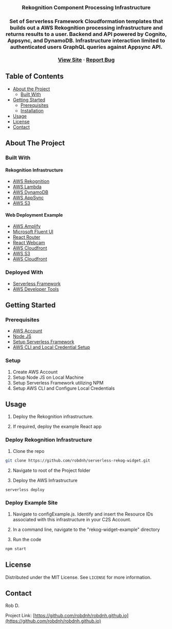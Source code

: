 <!-- PROJECT LOGO -->
<br />
<p align="center">

  <h3 align="center">Rekognition Component Processing Infrastructure<h3>

  <p align="center">
    Set of Serverless Framework Cloudformation templates that builds out a AWS Rekognition processing infrastructure and returns results to a user. Backend and API powered by Cognito, Appsync, and DynamoDB. Infrastructure interaction limited to authenticated users GraphQL queries against Appsync API.
    <br />
    <br />
    <a href="https://robdnh.github.io">View Site</a>
    ·
    <a href="https://github.com/robdnh/serverless-rekog-widget/issues">Report Bug</a>
  </p>
</p>



<!-- TABLE OF CONTENTS -->
## Table of Contents

* [About the Project](#about-the-project)
  * [Built With](#built-with)
* [Getting Started](#getting-started)
  * [Prerequisites](#prerequisites)
  * [Installation](#installation)
* [Usage](#usage)
* [License](#license)
* [Contact](#contact)



<!-- ABOUT THE PROJECT -->
## About The Project

### Built With

#### Rekognition Infrastructure
* [AWS Rekognition](https://aws.amazon.com/rekognition/)
* [AWS Lambda](https://aws.amazon.com/lambda/)
* [AWS DynamoDB](https://aws.amazon.com/dynamodb/)
* [AWS AppSync](https://aws.amazon.com/appsync/)
* [AWS S3](https://aws.amazon.com/s3/)

#### Web Deployment Example
* [AWS Amplify](https://aws.amazon.com/amplify/)
* [Microsoft Fluent UI](https://developer.microsoft.com/en-us/fluentui#/)
* [React Router](https://reactrouter.com/)
* [React Webcam](https://github.com/mozmorris/react-webcam)
* [AWS Cloudfront](https://aws.amazon.com/cloudfront/)
* [AWS S3](https://aws.amazon.com/s3/)
* [AWS Cloudfront](https://aws.amazon.com/cloudfront/)

### Deployed With
* [Serverless Framework](https://www.serverless.com/)
* [AWS Developer Tools](https://aws.amazon.com/products/developer-tools/)

<!-- GETTING STARTED -->
## Getting Started

### Prerequisites

* [AWS Account](https://aws.amazon.com/console/)
* [Node JS](https://nodejs.org/en/)
* [Setup Serverless Framework](https://www.serverless.com/framework/docs/getting-started/)
* [AWS CLI and Local Credential Setup](https://aws.amazon.com/cli/)

### Setup
 
1. Create AWS Account
2. Setup Node JS on Local Machine
3. Setup Serverless Framework utilizing NPM
4. Setup AWS CLI and Configure Local Credentials


<!-- USAGE EXAMPLES -->
## Usage

1. Deploy the Rekognition infrastructure.

2. If required, deploy the example React app

### Deploy Rekognition Infrastructure

1. Clone the repo
```sh
git clone https://github.com/robdnh/serverless-rekog-widget.git
```

2. Navigate to root of the Project folder

3. Deploy the AWS Infrastructure
```sh
serverless deploy
```

### Deploy Example Site

1. Navigate to configExample.js. Identify and insert the Resource IDs associated with this infrastructure in your C2S Account.

1. In a command line, navigate to the "rekog-widget-example" directory

2. Run the code
```sh
npm start
```

<!-- LICENSE -->
## License

Distributed under the MIT License. See `LICENSE` for more information.


<!-- CONTACT -->
## Contact

Rob D.

Project Link: [https://github.com/robdnh/robdnh.github.io](https://github.com/robdnh/robdnh.github.io)